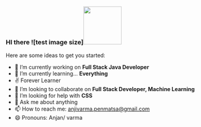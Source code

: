 ### HI there ![test image size]<img src="https://github.com/sciencepal/sciencepal/blob/master/assets/Hi.gif" width="100" height="100">


Here are some ideas to get you started:

- 🔭 I’m currently working on **Full Stack Java Developer**
- 🌱 I’m currently learning... **Everything**
- ✌  Forever Learner
- 👯 I’m looking to collaborate on **Full Stack Developer, Machine Learning**
- 🤔 I’m looking for help with **CSS**
- 💬 Ask me about anything
- 📫 How to reach me: anjivarma.penmatsa@gmail.com
- 😄 Pronouns: Anjan/ varma


